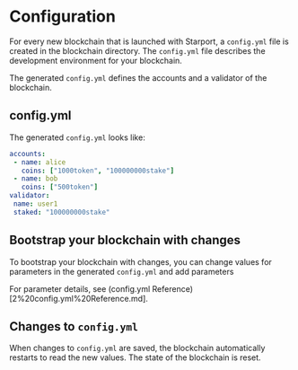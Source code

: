 # Configuration

For every new blockchain that is launched with Starport, a `config.yml` file is created in the blockchain directory. The `config.yml` file describes the development environment for your blockchain.

The generated `config.yml` defines the accounts and a validator of the blockchain.

## config.yml

The generated `config.yml` looks like:

```yml
accounts:
 - name: alice
   coins: ["1000token", "100000000stake"]
 - name: bob
   coins: ["500token"]
validator:
 name: user1
 staked: "100000000stake"
```

## Bootstrap your blockchain with changes

To bootstrap your blockchain with changes, you can change values for parameters in the generated `config.yml` and add parameters

For parameter details, see (config.yml Reference)[2%20config.yml%20Reference.md].

## Changes to `config.yml`

When changes to `config.yml` are saved, the blockchain automatically restarts to read the new values. The state of the blockchain is reset.
